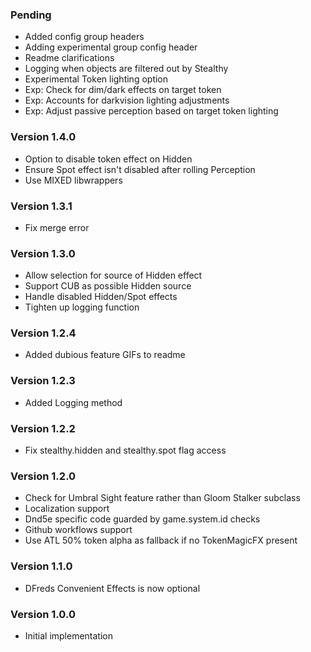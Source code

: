 ### Pending
* Added config group headers
* Adding experimental group config header
* Readme clarifications
* Logging when objects are filtered out by Stealthy
* Experimental Token lighting option
* Exp: Check for dim/dark effects on target token
* Exp: Accounts for darkvision lighting adjustments
* Exp: Adjust passive perception based on target token lighting

### Version 1.4.0
* Option to disable token effect on Hidden
* Ensure Spot effect isn't disabled after rolling Perception
* Use MIXED libwrappers

### Version 1.3.1
* Fix merge error

### Version 1.3.0
* Allow selection for source of Hidden effect
* Support CUB as possible Hidden source
* Handle disabled Hidden/Spot effects
* Tighten up logging function

### Version 1.2.4
* Added dubious feature GIFs to readme

### Version 1.2.3
* Added Logging method

### Version 1.2.2
* Fix stealthy.hidden and stealthy.spot flag access

### Version 1.2.0
* Check for Umbral Sight feature rather than Gloom Stalker subclass
* Localization support
* Dnd5e specific code guarded by game.system.id checks
* Github workflows support
* Use ATL 50% token alpha as fallback if no TokenMagicFX present

### Version 1.1.0
* DFreds Convenient Effects is now optional

### Version 1.0.0
* Initial implementation